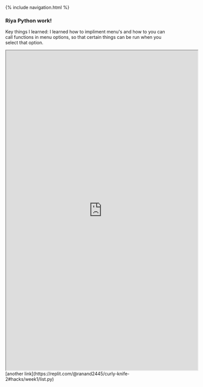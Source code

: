 {% include navigation.html %}
### Riya Python work!
Key things I learned: I learned how to impliment menu's and how to you can call functions in menu options, so that certain things can be run when you select that option.



<iframe height="1000px" width="600px" src="https://replit.com/@ranand2445/curly-knife-2?lite=true#main.py"></iframe>
[another link](https://replit.com/@ranand2445/curly-knife-2#hacks/week1/list.py)
